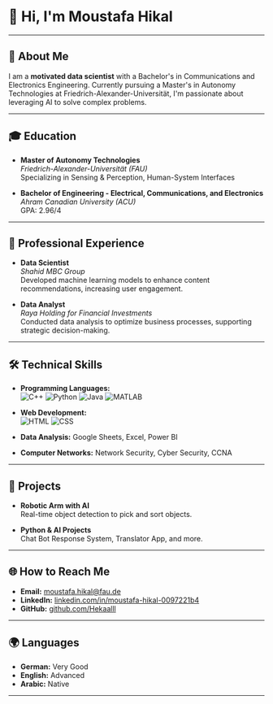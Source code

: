 # 👋 Hi, I'm Moustafa Hikal

---

## 🌟 About Me

I am a **motivated data scientist** with a Bachelor's in Communications and Electronics Engineering. Currently pursuing a Master's in Autonomy Technologies at Friedrich-Alexander-Universität, I'm passionate about leveraging AI to solve complex problems.

---

## 🎓 Education

- **Master of Autonomy Technologies**  
  *Friedrich-Alexander-Universität (FAU)*  
  Specializing in Sensing & Perception, Human-System Interfaces

- **Bachelor of Engineering - Electrical, Communications, and Electronics**  
  *Ahram Canadian University (ACU)*  
  GPA: 2.96/4

---

## 💼 Professional Experience

- **Data Scientist**  
  *Shahid MBC Group*  
  Developed machine learning models to enhance content recommendations, increasing user engagement.

- **Data Analyst**  
  *Raya Holding for Financial Investments*  
  Conducted data analysis to optimize business processes, supporting strategic decision-making.

---

## 🛠️ Technical Skills

- **Programming Languages:**  
  ![C++](https://img.shields.io/badge/-C++-00599C?style=flat&logo=c%2B%2B&logoColor=white) 
  ![Python](https://img.shields.io/badge/-Python-3776AB?style=flat&logo=python&logoColor=white) 
  ![Java](https://img.shields.io/badge/-Java-007396?style=flat&logo=java&logoColor=white) 
  ![MATLAB](https://img.shields.io/badge/-MATLAB-0076A8?style=flat&logo=mathworks&logoColor=white)

- **Web Development:**  
  ![HTML](https://img.shields.io/badge/-HTML-E34F26?style=flat&logo=html5&logoColor=white) 
  ![CSS](https://img.shields.io/badge/-CSS-1572B6?style=flat&logo=css3&logoColor=white)

- **Data Analysis:** Google Sheets, Excel, Power BI

- **Computer Networks:** Network Security, Cyber Security, CCNA

---

## 🚀 Projects

- **Robotic Arm with AI**  
  Real-time object detection to pick and sort objects.
  
- **Python & AI Projects**  
  Chat Bot Response System, Translator App, and more.

---

## 🌐 How to Reach Me

- **Email:** [moustafa.hikal@fau.de](mailto:moustafa.hikal@fau.de)
- **LinkedIn:** [linkedin.com/in/moustafa-hikal-0097221b4](https://www.linkedin.com/in/moustafa-hikal-0097221b4)
- **GitHub:** [github.com/Hekaalll](https://github.com/Hekaalll)

---

## 🌍 Languages

- **German:** Very Good
- **English:** Advanced
- **Arabic:** Native

---
